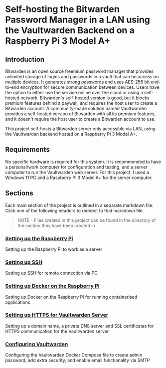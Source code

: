 # Self-hosting the Bitwarden Password Manager in a LAN using the Vaultwarden Backend on a Raspberry Pi 3 Model A+

## Introduction

Bitwarden is an open source freemium password manager that provides unlimited storage of logins and passwords in a vault that can be access on multiple devices. It generates strong passwords and uses AES-256 bit end-to-end encryption for secure communication between devices. Users have the option to either use the service online over the cloud or using a self-hosted network. Bitwarden's self-hosted version is good, but it blocks premium features behind a paywall, and requires the host user to create a Bitwarden account. A community-made solution named Vaultwarden provides a self-hosted version of Bitwarden with all its premium features, and it doesn't require the host user to create a Bitwarden account to use.

This project self-hosts a Bitwarden server only accessible via LAN, using the Vaultwarden backend hosted on a Raspberry Pi 3 Model A+.

## Requirements

No specific hardware is required for this system. It is recommended to have a personal/work computer for configuration and testing, and a server computer to run the Vaultwarden web server. For this project, I used a Windows 11 PC and a Raspberry Pi 3 Model A+ for the server computer.

## Sections

Each main section of the project is outlined in a separate markdown file. Click one of the following headers to redirect to that markdown file.

> NOTE - Files created in this project can be found in the directory of the section they have been created in

### [Setting up the Raspberry Pi](./contents/raspberry_pi_setup/)

Setting up the Raspberry Pi to work as a server

### [Setting up SSH](./contents/ssh_setup/)

Setting up SSH for remote connection via PC

### [Setting up Docker on the Raspberry Pi](./contents/docker_setup/)

Setting up Docker on the Raspberry Pi for running containerised applications

### [Setting up HTTPS for Vaultwarden Server](./contents/https_setup/)

Setting up a domain name, a private DNS server and SSL certificates for HTTPS communication for the Vaultwarden server

### [Configuring Vaultwarden](./contents/vaultwarden_config/)

Configuring the Vaultwarden Docker Compose file to create admin password, add extra security, and enable email functionality via SMTP